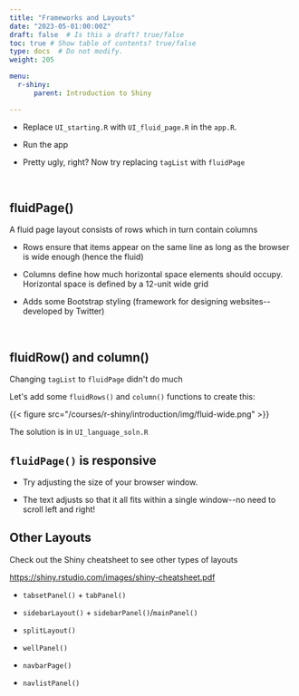 ```yaml
---
title: "Frameworks and Layouts"
date: "2023-05-01:00:00Z"
draft: false  # Is this a draft? true/false
toc: true # Show table of contents? true/false
type: docs  # Do not modify.
weight: 205

menu:
  r-shiny:
      parent: Introduction to Shiny

---
```


- Replace `UI_starting.R` with `UI_fluid_page.R` in the `app.R`.

- Run the app

- Pretty ugly, right? Now try replacing `tagList` with `fluidPage`

<br>

## fluidPage()

A fluid page layout consists of rows which in turn contain columns

- Rows ensure that items appear on the same line as long as the browser is wide enough (hence the fluid)

- Columns define how much horizontal space elements should occupy. Horizontal space is defined by a 12-unit wide grid

- Adds some Bootstrap styling (framework for designing websites--developed by Twitter)

<br>

## fluidRow() and column()


Changing `tagList` to `fluidPage` didn't do much

Let's add some `fluidRows()` and `column()` functions to create this:

{{< figure src="/courses/r-shiny/introduction/img/fluid-wide.png" >}}

The solution is in `UI_language_soln.R`

## `fluidPage()` is responsive

- Try adjusting the size of your browser window.

- The text adjusts so that it all fits within a single window--no need to scroll left and right!

## Other Layouts

Check out the Shiny cheatsheet to see other types of layouts

https://shiny.rstudio.com/images/shiny-cheatsheet.pdf

- `tabsetPanel()` + `tabPanel()`

- `sidebarLayout()` + `sidebarPanel()`/`mainPanel()`

- `splitLayout()`

- `wellPanel()`

- `navbarPage()`

- `navlistPanel()`
